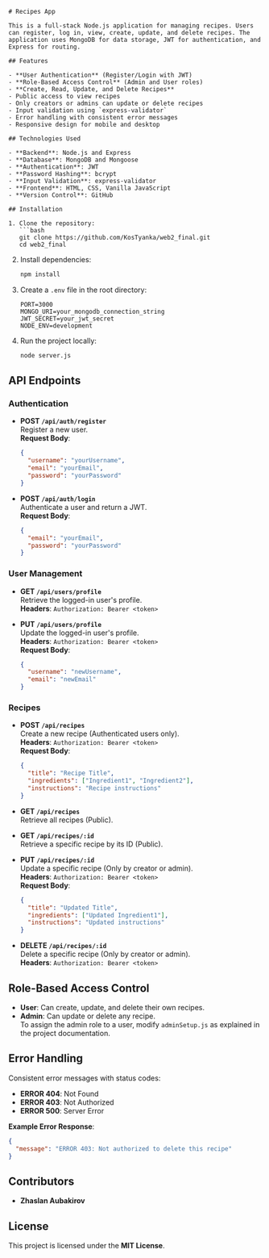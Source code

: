 ```
# Recipes App

This is a full-stack Node.js application for managing recipes. Users can register, log in, view, create, update, and delete recipes. The application uses MongoDB for data storage, JWT for authentication, and Express for routing.

## Features

- **User Authentication** (Register/Login with JWT)
- **Role-Based Access Control** (Admin and User roles)
- **Create, Read, Update, and Delete Recipes**
- Public access to view recipes
- Only creators or admins can update or delete recipes
- Input validation using `express-validator`
- Error handling with consistent error messages
- Responsive design for mobile and desktop

## Technologies Used

- **Backend**: Node.js and Express
- **Database**: MongoDB and Mongoose
- **Authentication**: JWT
- **Password Hashing**: bcrypt
- **Input Validation**: express-validator
- **Frontend**: HTML, CSS, Vanilla JavaScript
- **Version Control**: GitHub

## Installation

1. Clone the repository:
   ```bash
   git clone https://github.com/KosTyanka/web2_final.git
   cd web2_final
   ```

2. Install dependencies:
   ```bash
   npm install
   ```

3. Create a `.env` file in the root directory:
   ```env
   PORT=3000
   MONGO_URI=your_mongodb_connection_string
   JWT_SECRET=your_jwt_secret
   NODE_ENV=development
   ```

4. Run the project locally:
   ```bash
   node server.js
   ```

## API Endpoints

### Authentication

- **POST `/api/auth/register`**  
  Register a new user.  
  **Request Body**:
  ```json
  {
    "username": "yourUsername",
    "email": "yourEmail",
    "password": "yourPassword"
  }
  ```

- **POST `/api/auth/login`**  
  Authenticate a user and return a JWT.  
  **Request Body**:
  ```json
  {
    "email": "yourEmail",
    "password": "yourPassword"
  }
  ```

### User Management

- **GET `/api/users/profile`**  
  Retrieve the logged-in user's profile.  
  **Headers**: `Authorization: Bearer <token>`

- **PUT `/api/users/profile`**  
  Update the logged-in user's profile.  
  **Headers**: `Authorization: Bearer <token>`  
  **Request Body**:
  ```json
  {
    "username": "newUsername",
    "email": "newEmail"
  }
  ```

### Recipes

- **POST `/api/recipes`**  
  Create a new recipe (Authenticated users only).  
  **Headers**: `Authorization: Bearer <token>`  
  **Request Body**:
  ```json
  {
    "title": "Recipe Title",
    "ingredients": ["Ingredient1", "Ingredient2"],
    "instructions": "Recipe instructions"
  }
  ```

- **GET `/api/recipes`**  
  Retrieve all recipes (Public).

- **GET `/api/recipes/:id`**  
  Retrieve a specific recipe by its ID (Public).

- **PUT `/api/recipes/:id`**  
  Update a specific recipe (Only by creator or admin).  
  **Headers**: `Authorization: Bearer <token>`  
  **Request Body**:
  ```json
  {
    "title": "Updated Title",
    "ingredients": ["Updated Ingredient1"],
    "instructions": "Updated instructions"
  }
  ```

- **DELETE `/api/recipes/:id`**  
  Delete a specific recipe (Only by creator or admin).  
  **Headers**: `Authorization: Bearer <token>`

## Role-Based Access Control

- **User**: Can create, update, and delete their own recipes.
- **Admin**: Can update or delete any recipe.  
  To assign the admin role to a user, modify `adminSetup.js` as explained in the project documentation.

## Error Handling

Consistent error messages with status codes:
- **ERROR 404**: Not Found
- **ERROR 403**: Not Authorized
- **ERROR 500**: Server Error

**Example Error Response**:
```json
{
  "message": "ERROR 403: Not authorized to delete this recipe"
}
```

## Contributors

- **Zhaslan Aubakirov**

## License

This project is licensed under the **MIT License**.
```
